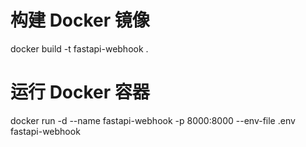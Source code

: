 # 构建 Docker 镜像
docker build -t fastapi-webhook .

# 运行 Docker 容器
docker run -d --name fastapi-webhook -p 8000:8000 --env-file .env fastapi-webhook
